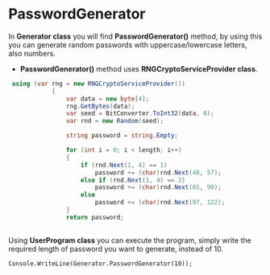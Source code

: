 # PasswordGenerator

In **Generator class** you will find **PasswordGenerator()** method, by using this you can generate random passwords with uppercase/lowercase letters, also numbers.
- **PasswordGenerator()** method uses **RNGCryptoServiceProvider class**.

```C#
 using (var rng = new RNGCryptoServiceProvider())
            {
                var data = new byte[4];
                rng.GetBytes(data);
                var seed = BitConverter.ToInt32(data, 0);
                var rnd = new Random(seed);

                string password = string.Empty;

                for (int i = 0; i < length; i++)
                {
                    if (rnd.Next(1, 4) == 1)
                        password += (char)rnd.Next(48, 57);
                    else if (rnd.Next(1, 4) == 2)
                        password += (char)rnd.Next(65, 90);
                    else
                        password += (char)rnd.Next(97, 122);
                }
                return password;
              
```

Using **UserProgram class** you can execute the program, simply write the required length of password you want to generate, instead of 10. 

~~~ 
Console.WriteLine(Generator.PasswordGenerator(10));
~~~




